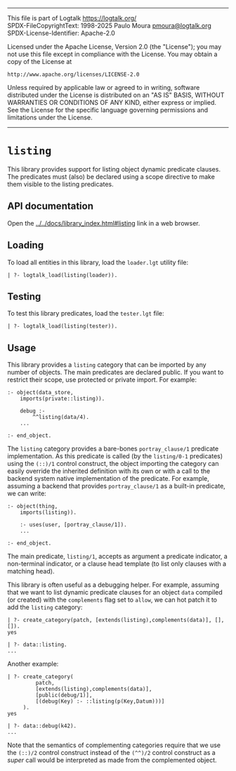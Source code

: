 ________________________________________________________________________

This file is part of Logtalk <https://logtalk.org/>  
SPDX-FileCopyrightText: 1998-2025 Paulo Moura <pmoura@logtalk.org>  
SPDX-License-Identifier: Apache-2.0

Licensed under the Apache License, Version 2.0 (the "License");
you may not use this file except in compliance with the License.
You may obtain a copy of the License at

    http://www.apache.org/licenses/LICENSE-2.0

Unless required by applicable law or agreed to in writing, software
distributed under the License is distributed on an "AS IS" BASIS,
WITHOUT WARRANTIES OR CONDITIONS OF ANY KIND, either express or implied.
See the License for the specific language governing permissions and
limitations under the License.
________________________________________________________________________


`listing`
=========

This library provides support for listing object dynamic predicate clauses.
The predicates must (also) be declared using a scope directive to make them
visible to the listing predicates.


API documentation
-----------------

Open the [../../docs/library_index.html#listing](../../docs/library_index.html#listing)
link in a web browser.


Loading
-------

To load all entities in this library, load the `loader.lgt` utility file:

	| ?- logtalk_load(listing(loader)).


Testing
-------

To test this library predicates, load the `tester.lgt` file:

	| ?- logtalk_load(listing(tester)).


Usage
-----

This library provides a `listing` category that can be imported by any number
of objects. The main predicates are declared public. If you want to restrict
their scope, use protected or private import. For example:

	:- object(data_store,
		imports(private::listing)).

		debug :-
			^^listing(data/4).
		...

	:- end_object.

The `listing` category provides a bare-bones `portray_clause/1` predicate
implementation. As this predicate is called (by the `listing/0-1` predicates)
using the `(::)/1` control construct, the object importing the category can
easily override the inherited definition with its own or with a call to the
backend system native implementation of the predicate. For example, assuming
a backend that provides `portray_clause/1` as a built-in predicate, we can
write:

	:- object(thing,
		imports(listing)).

		:- uses(user, [portray_clause/1]).
		...

	:- end_object.

The main predicate, `listing/1`, accepts as argument a predicate indicator,
a non-terminal indicator, or a clause head template (to list only clauses
with a matching head).

This library is often useful as a debugging helper. For example, assuming
that we want to list dynamic predicate clauses for an object `data` compiled
(or created) with the `complements` flag set to `allow`, we can hot patch it
to add the `listing` category:

	| ?- create_category(patch, [extends(listing),complements(data)], [], []).
	yes

	| ?- data::listing.
	...

Another example:

	| ?- create_category(
	         patch,
	         [extends(listing),complements(data)],
	         [public(debug/1)],
	         [(debug(Key) :- ::listing(p(Key,Datum)))]
	     ).
	yes

	| ?- data::debug(k42).
	...

Note that the semantics of complementing categories require that we use the
`(::)/2` control construct instead of the `(^^)/2` control construct as a
_super_ call would be interpreted as made from the complemented object.
